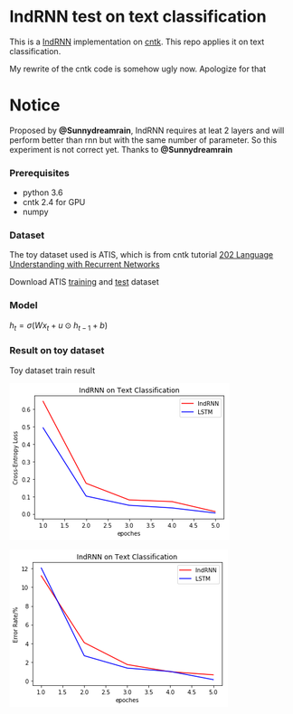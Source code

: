 # IndRNN test on text classification

This is a [IndRNN](https://arxiv.org/abs/1803.04831) implementation on [cntk](https://github.com/Microsoft/CNTK). This repo applies it on text classification.

My rewrite of the cntk code is somehow ugly now. Apologize for that

# Notice
Proposed by **@Sunnydreamrain**, IndRNN requires at leat 2 layers and will perform better than rnn but with the same number of parameter. So this experiment is not correct yet. Thanks to **@Sunnydreamrain**

### Prerequisites

- python 3.6
- cntk 2.4 for GPU
- numpy

### Dataset

The toy dataset used is ATIS, which is from cntk tutorial [202 Language Understanding with Recurrent Networks](https://cntk.ai/pythondocs/CNTK_202_Language_Understanding.html)

Download ATIS [training](https://github.com/Microsoft/CNTK/blob/release/2.5/Tutorials/SLUHandsOn/atis.train.ctf) and [test](https://github.com/Microsoft/CNTK/blob/release/2.5/Tutorials/SLUHandsOn/atis.test.ctf) dataset



### Model

$h_t = \sigma (Wx_t + u \odot h_{t-1} + b)$



### Result on toy dataset

Toy dataset train result

![Loss](images/loss.png)

![Error Rate](images/error_rate.png)

